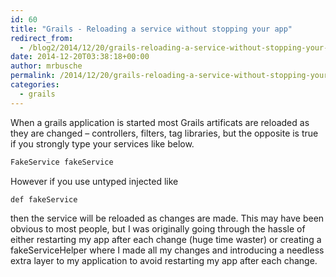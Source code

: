 ```yaml
---
id: 60
title: "Grails - Reloading a service without stopping your app"
redirect_from:
  - /blog2/2014/12/20/grails-reloading-a-service-without-stopping-your-app/
date: 2014-12-20T03:38:18+00:00
author: mrbusche
permalink: /2014/12/20/grails-reloading-a-service-without-stopping-your-app/
categories:
  - grails
---
```


When a grails application is started most Grails artificats are reloaded as they are changed &#8211; controllers, filters, tag libraries, but the opposite is true if you strongly type your services like below.

```java
FakeService fakeService
```

However if you use untyped injected like

```java
def fakeService
```

then the service will be reloaded as changes are made. This may have been obvious to most people, but I was originally going through the hassle of either restarting my app after each change (huge time waster) or creating a fakeServiceHelper where I made all my changes and introducing a needless extra layer to my application to avoid restarting my app after each change.
